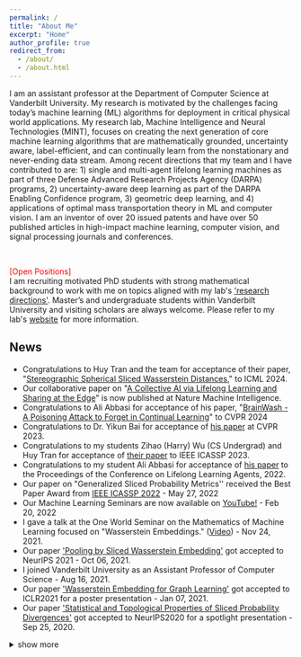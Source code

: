 ```yaml
---
permalink: /
title: "About Me"
excerpt: "Home"
author_profile: true
redirect_from:
  - /about/
  - /about.html
---
```


I am an assistant professor at the Department of Computer Science at Vanderbilt University. My research is motivated by the challenges facing today’s machine learning (ML) algorithms for deployment in critical physical world applications. My research lab, Machine Intelligence and Neural Technologies (MINT), focuses on creating the next generation of core machine learning algorithms that are mathematically grounded, uncertainty aware, label-efficient, and can continually learn from the nonstationary and never-ending data stream.  Among recent directions that my team and I have contributed to are: 1) single and multi-agent lifelong learning machines as part of three Defense Advanced Research Projects Agency (DARPA) programs, 2) uncertainty-aware deep learning as part of the DARPA Enabling Confidence program, 3) geometric deep learning, and 4) applications of optimal mass transportation theory in ML and computer vision. I am an inventor of over 20 issued patents and have over 50 published articles in high-impact machine learning, computer vision, and signal processing journals and conferences.


<br>

<span style="color:red">[Open Positions]</span><br>
I am recruiting motivated PhD students with strong mathematical background to work with me on topics aligned with my lab's ['research directions'](http://mint-vu.github.io/about/). Master’s and undergraduate students within Vanderbilt University and visiting scholars are always welcome. Please refer to my lab's [website](http://mint-vu.github.io/resources/) for more information.


## News
- Congratulations to  Huy Tran and the team for acceptance of their paper,  "[Stereographic Spherical Sliced Wasserstein Distances](https://arxiv.org/pdf/2402.02345)," to ICML 2024.
- Our collaborative paper on  "[A Collective AI via Lifelong Learning and Sharing at the Edge](https://www.nature.com/articles/s42256-024-00800-2)" is now published at Nature Machine Intelligence.
- Congratulations to Ali Abbasi for acceptance of his paper, "[BrainWash - A Poisoning Attack to Forget in Continual Learning](https://openaccess.thecvf.com/content/CVPR2024/html/Abbasi_BrainWash_A_Poisoning_Attack_to_Forget_in_Continual_Learning_CVPR_2024_paper.html)" to CVPR 2024
- Congratulations to Dr. Yikun Bai for acceptance of [his paper](https://arxiv.org/pdf/2212.08049.pdf) at CVPR 2023.
- Congratulations to my students Zihao (Harry) Wu (CS Undergrad) and Huy Tran for acceptance of [their paper](https://arxiv.org/pdf/2210.14797.pdf) to IEEE ICASSP 2023.
- Congratulations to my student Ali Abbasi for acceptance of [his paper](https://proceedings.mlr.press/v199/abbasi22a/abbasi22a.pdf) to the Proceedings of the Conference on Lifelong Learning Agents, 2022.
- Our paper on "Generalized Sliced Probability Metrics'' received the Best Paper Award from [IEEE ICASSP 2022](https://2022.ieeeicassp.org/view_paper.php?PaperNum=3608) - May 27, 2022
- Our Machine Learning Seminars are now available on [YouTube!](https://www.youtube.com/watch?v=bJu17UlYhc4&list=PLExMLJgvoXpizhYU-phqbTFiRNNkICJ_L&index=1) - Feb 20, 2022
- I gave a talk at the One World Seminar on the Mathematics of Machine Learning focused on "Wasserstein Embeddings." ([Video](https://www.youtube.com/watch?v=xs9uibPODGk)) - Nov 24, 2021.
- Our paper ['Pooling by Sliced Wasserstein Embedding'](https://neurips.cc/Conferences/2021/ScheduleMultitrack?event=25946) got accepted to NeurIPS 2021 - Oct 06, 2021.
- I joined Vanderbilt University as an Assistant Professor of Computer Science - Aug 16, 2021.
- Our paper ['Wasserstein Embedding for Graph Learning'](https://openreview.net/forum?id=AAes_3W-2z) got accepted to ICLR2021 for a poster presentation - Jan 07, 2021.
- Our paper ['Statistical and Topological Properties of Sliced Probability Divergences'](https://neurips.cc/virtual/2020/public/poster_eefc9e10ebdc4a2333b42b2dbb8f27b6.html) got accepted to NeurIPS2020 for a spotlight presentation - Sep 25, 2020.

<details>
<summary>show more</summary>
- I gave an ECE Seminar talk on ['Sliced Probability Metrics for Next Generation Machine Learning'](https://engineering.virginia.edu/events/ece-department-seminar-5) at University of Virginia - Sep 11, 2020.
- I became a senior member of IEEE - Aug 17, 2020.
- Our paper ['Universal Litmus Patterns: Revealing Backdoor Attacks in CNNs'](https://openaccess.thecvf.com/content_CVPR_2020/html/Kolouri_Universal_Litmus_Patterns_Revealing_Backdoor_Attacks_in_CNNs_CVPR_2020_paper.html) got accepted to CVPR2020 for an oral presentation - March 03, 2020.
- Our papers ['Sliced Cramer Synaptic Consolidation for Preserving Deeply Learned Representations'](https://openreview.net/forum?id=BJge3TNKwH) (Spotlight) and ['GAT: Generative Adversarial Training for Adversarial Example Detection and Classification'](https://openreview.net/forum?id=SJeQEp4YDH) (Poster) got accepted to ICLR 2020 -  Dec 20, 2019.
- Our paper ['Generalized Sliced Wasserstein Distances'](https://arxiv.org/pdf/1902.00434.pdf) got accepted to NeurIPS'19, Vancouver, Canada - September 4, 2019.
- We presented our paper ['Explainability Methods for Graph Convolutional Neural Networks'](http://openaccess.thecvf.com/content_CVPR_2019/papers/Pope_Explainability_Methods_for_Graph_Convolutional_Neural_Networks_CVPR_2019_paper.pdf) in CVPR'19 (Oral presentation), Long Beach, CA, USA - June 20, 2019.

- We presented our paper ['SAR Image Classification Using Few-Shot Cross-Domain Transfer Learning'](http://openaccess.thecvf.com/content_CVPRW_2019/papers/PBVS/Rostami_SAR_Image_Classification_Using_Few-Shot_Cross-Domain_Transfer_Learning_CVPRW_2019_paper.pdf) in CVPRW'19 (Oral presentation), Long Beach, CA, USA - June 16 2019.
- Our paper on ['Deep Transfer Learning for Few-Shot SAR Image Classification'](https://www.preprints.org/manuscript/201905.0030/v1) got accepted to the IEEE Journal of Remote Sensing.
- We presented our ['Sliced-Wasserstein Auto-Encoder'](https://openreview.net/pdf?id=H1xaJn05FQ) paper in ICLR'19, New Orleans, LA, USA - May 9, 2019.
- I gave a talk on 'Optimal Transport in Biomedical Imaging' in the British Applied Mathematics Colloquium 2019 (BAMC'19), at Unviersity of Bath, UK - April 25, 2019. ([slides](https://github.com/skolouri/BAMC2019))
- I gave a talk on 'Generalized Sliced-Wasserstein Distances' in the Department of Applied Mathematics  at University of Cambridge, UK - April 23, 2019.
- I gave an ECE Graduate Seminar talk at Carnegie Mellon University on Feb 14, 2019, on the topic of ["Generalized Sliced-Wasserstein Distances and Their Applications in Generative Modeling and Transfer Learning"](https://www.ece.cmu.edu/news-and-events/seminars.html).
- Our paper ["Sliced Wasserstein Auto-Encoders"](https://openreview.net/pdf?id=H1xaJn05FQ) got accepted to ICLR'19 - Dec 21, 2018
- Our paper ["Discovering Molecular Functional Groups Using Graph Convolutional Neural Networks"](https://arxiv.org/pdf/1812.00265.pdf) is now available on arXiv - Dec 6, 2018
- Our proposal titled, ['Super-Turing Evolving Lifelong Learning ARchitecture (STELLAR)'](http://www.hrl.com/news/2018/07/19/stellar-system-will-enable-autonomous-systems-to-learn-for-life), was funded by DARPA. Dr. Hava Siegelmann is the program manager leading the Lifelong Learning Machines (L2M) program at DARPA. The HRL team is led by Dr. Praveen Pilly and I and consists of academic members from six world-renowned universities - July 2018
- We are presenting our paper ["Multi-Agent Distributed Lifelong Learning for Collective Knowledge Acquisition"](http://ifaamas.org/Proceedings/aamas2018/pdfs/p712.pdf) at AAMAS2018 - July 2018
- We are presenting two papers at CVPR2018 [paper 1](http://openaccess.thecvf.com/content_cvpr_2018/papers/Murez_Image_to_Image_CVPR_2018_paper.pdf) [paper 2](http://openaccess.thecvf.com/content_cvpr_2018/CameraReady/3352.pdf) - June 2018
- I received my second IR&D Research Award at HRL Laboratories for our Deep Sense Learning (DSL) project - June 2018
- Our tutorial on ["Optimal Transport in Biomedical Imaging"](https://biomedicalimaging.org/2018/tutorials/) at the IEEE International Symposium on Biomedical Imaging (ISBI) was an absolute success.
- We are presenting our paper ["Joint Dictionaries for Zero-Shot Learning"](https://aaai.org/ocs/index.php/AAAI/AAAI18/paper/view/16404/16723) at AAAI'18 - February 2018
</details>
